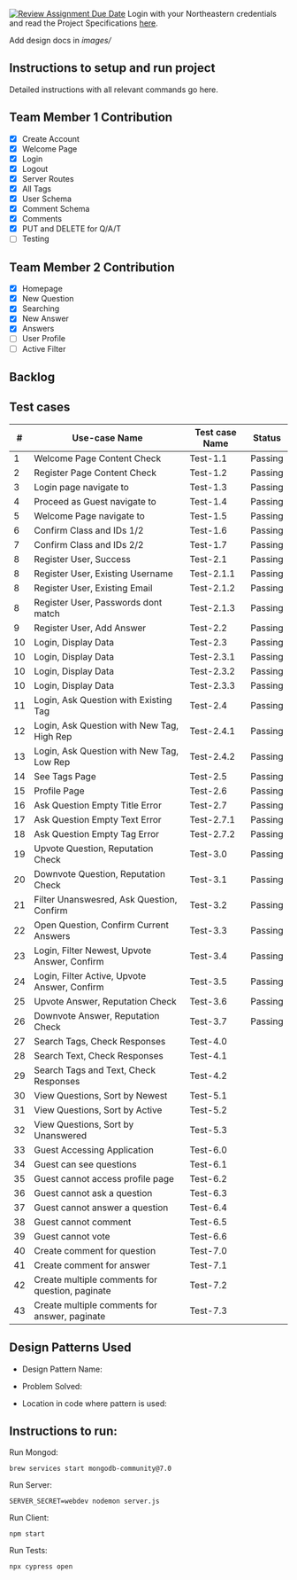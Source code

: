 [![Review Assignment Due Date](https://classroom.github.com/assets/deadline-readme-button-24ddc0f5d75046c5622901739e7c5dd533143b0c8e959d652212380cedb1ea36.svg)](https://classroom.github.com/a/hxTav0v1)
Login with your Northeastern credentials and read the Project Specifications [here](https://northeastern-my.sharepoint.com/:w:/g/personal/j_mitra_northeastern_edu/EcUflH7GXMBEjXGjx-qRQMkB7cfHNaHk9LYqeHRm7tgrKg?e=oZEef3).

Add design docs in *images/*

## Instructions to setup and run project

Detailed instructions with all relevant commands go here.

## Team Member 1 Contribution
- [X] Create Account
- [X] Welcome Page
- [X] Login
- [X] Logout
- [X] Server Routes
- [X] All Tags
- [X] User Schema
- [X] Comment Schema
- [X] Comments
- [X] PUT and DELETE for Q/A/T
- [ ] Testing

## Team Member 2 Contribution
- [X] Homepage
- [X] New Question
- [X] Searching
- [X] New Answer
- [X] Answers
- [ ] User Profile
- [ ] Active Filter

## Backlog




## Test cases

| #  | Use-case Name                                   | Test case Name | Status   |
|----|-------------------------------------------------|----------------|----------|
| 1  | Welcome Page Content Check                      | Test-1.1       | Passing  |
| 2  | Register Page Content Check                     | Test-1.2       | Passing  |
| 3  | Login page navigate to                          | Test-1.3       | Passing  |
| 4  | Proceed as Guest navigate to                    | Test-1.4       | Passing  |
| 5  | Welcome Page navigate to                        | Test-1.5       | Passing  |
| 6  | Confirm Class and IDs 1/2                       | Test-1.6       | Passing  |
| 7  | Confirm Class and IDs 2/2                       | Test-1.7       | Passing  |
| 8  | Register User, Success                          | Test-2.1       | Passing  |
| 8  | Register User, Existing Username                | Test-2.1.1     | Passing  |
| 8  | Register User, Existing Email                   | Test-2.1.2     | Passing  |
| 8  | Register User, Passwords dont match             | Test-2.1.3     | Passing  |
| 9  | Register User, Add Answer                       | Test-2.2       | Passing  |
| 10 | Login, Display Data                             | Test-2.3       | Passing  |
| 10 | Login, Display Data                             | Test-2.3.1     | Passing  |
| 10 | Login, Display Data                             | Test-2.3.2     | Passing  |
| 10 | Login, Display Data                             | Test-2.3.3     | Passing  |
| 11 | Login, Ask Question with Existing Tag           | Test-2.4       | Passing  |
| 12 | Login, Ask Question with New Tag, High Rep      | Test-2.4.1     | Passing  |
| 13 | Login, Ask Question with New Tag, Low Rep       | Test-2.4.2     | Passing  |
| 14 | See Tags Page                                   | Test-2.5       | Passing  |
| 15 | Profile Page                                    | Test-2.6       | Passing  |
| 16 | Ask Question Empty Title Error                  | Test-2.7       | Passing  |
| 17 | Ask Question Empty Text Error                   | Test-2.7.1     | Passing  |
| 18 | Ask Question Empty Tag Error                    | Test-2.7.2     | Passing  |
| 19 | Upvote Question, Reputation Check               | Test-3.0       | Passing  |
| 20 | Downvote Question, Reputation Check             | Test-3.1       | Passing  |
| 21 | Filter Unanswesred, Ask Question, Confirm       | Test-3.2       | Passing  |
| 22 | Open Question, Confirm Current Answers          | Test-3.3       | Passing  | 
| 23 | Login, Filter Newest, Upvote Answer, Confirm    | Test-3.4       | Passing  | 
| 24 | Login, Filter Active, Upvote Answer, Confirm    | Test-3.5       | Passing  | 
| 25 | Upvote Answer, Reputation Check                 | Test-3.6       | Passing  | 
| 26 | Downvote Answer, Reputation Check               | Test-3.7       | Passing  | 
| 27 | Search Tags, Check Responses                    | Test-4.0       |          | 
| 28 | Search Text, Check Responses                    | Test-4.1       |          | 
| 29 | Search Tags and Text, Check Responses           | Test-4.2       |          | 
| 30 | View Questions, Sort by Newest                  | Test-5.1       |          | 
| 31 | View Questions, Sort by Active                  | Test-5.2       |          | 
| 32 | View Questions, Sort by Unanswered              | Test-5.3       |          | 
| 33 | Guest Accessing Application                     | Test-6.0       |          | 
| 34 | Guest can see questions                         | Test-6.1       |          | 
| 35 | Guest cannot access profile page                | Test-6.2       |          | 
| 36 | Guest cannot ask a question                     | Test-6.3       |          | 
| 37 | Guest cannot answer a question                  | Test-6.4       |          | 
| 38 | Guest cannot comment                            | Test-6.5       |          | 
| 39 | Guest cannot vote                               | Test-6.6       |          | 
| 40 | Create comment for question                     | Test-7.0       |          | 
| 41 | Create comment for answer                       | Test-7.1       |          | 
| 42 | Create multiple comments for question, paginate | Test-7.2       |          | 
| 43 | Create multiple comments for answer, paginate   | Test-7.3       |          | 

## Design Patterns Used

- Design Pattern Name:

- Problem Solved:

- Location in code where pattern is used:

## Instructions to run:

Run Mongod:

    brew services start mongodb-community@7.0

Run Server:

    SERVER_SECRET=webdev nodemon server.js

Run Client:

    npm start

Run Tests:

    npx cypress open